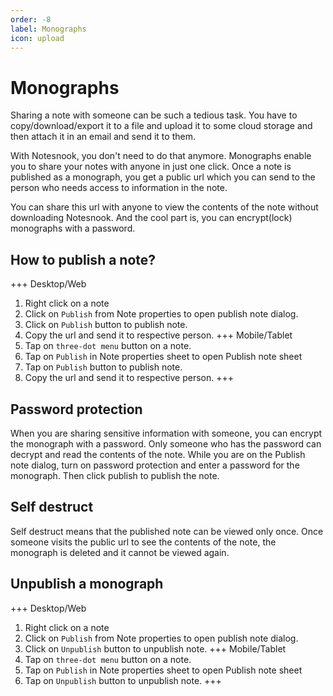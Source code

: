 ```yaml
---
order: -8
label: Monographs
icon: upload
---
```


# Monographs

Sharing a note with someone can be such a tedious task. You have to copy/download/export it to a file and upload it to some cloud storage and then attach it in an email and send it to them.

With Notesnook, you don't need to do that anymore. Monographs enable you to share your notes with anyone in just one click. Once a note is published as a monograph, you get a public url which you can send to the person who needs access to information in the note.

You can share this url with anyone to view the contents of the note without downloading Notesnook. And the cool part is, you can encrypt(lock) monographs with a password.

## How to publish a note?

+++ Desktop/Web

1. Right click on a note
2. Click on `Publish` from Note properties to open publish note dialog.
3. Click on `Publish` button to publish note.
4. Copy the url and send it to respective person.
   +++ Mobile/Tablet
5. Tap on `three-dot menu` button on a note.
6. Tap on `Publish` in Note properties sheet to open Publish note sheet
7. Tap on `Publish` button to publish note.
8. Copy the url and send it to respective person.
   +++

## Password protection

When you are sharing sensitive information with someone, you can encrypt the monograph with a password. Only someone who has the password can decrypt and read the contents of the note. While you are on the Publish note dialog, turn on password protection and enter a password for the monograph. Then click publish to publish the note.

## Self destruct

Self destruct means that the published note can be viewed only once. Once someone visits the public url to see the contents of the note, the monograph is deleted and it cannot be viewed again.

## Unpublish a monograph

+++ Desktop/Web

1. Right click on a note
2. Click on `Publish` from Note properties to open publish note dialog.
3. Click on `Unpublish` button to unpublish note.
   +++ Mobile/Tablet
4. Tap on `three-dot menu` button on a note.
5. Tap on `Publish` in Note properties sheet to open Publish note sheet
6. Tap on `Unpublish` button to unpublish note.
   +++
